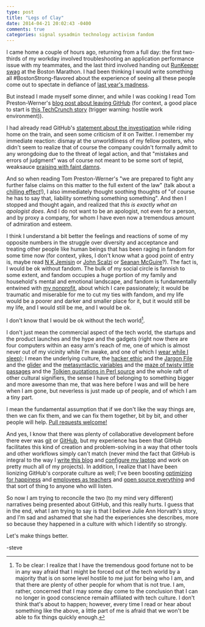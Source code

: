 ```yaml
---
type: post
title: "Legs of Clay"
date: 2014-04-21 20:02:43 -0400
comments: true
categories: signal sysadmin technology activism fandom
---
```

I came home a couple of hours ago, returning from a full day: the first two-thirds of my workday involved troubleshooting an application performance issue with my teammates, and the last third involved handing out [RunKeeper swag](https://twitter.com/hakamadare/status/458335460851712000) at the Boston Marathon.  I had been thinking I would write something all #BostonStrong-flavored about the experience of seeing all these people come out to spectate in defiance of [last year's madness](https://en.wikipedia.org/wiki/Boston_Marathon_Bombing).

But instead I made myself some dinner, and while I was cooking I read Tom Preston-Werner's [blog post about leaving GitHub](http://tom.preston-werner.com/2014/04/21/farewell-github-hello-immersive-computing.html) (for context, a good place to start is [this TechCrunch story](http://techcrunch.com/2014/03/15/julie-ann-horvath-describes-sexism-and-intimidation-behind-her-github-exit/) (trigger warning: hostile work environment)).

<!-- more -->

I had already read GitHub's [statement about the investigation](https://github.com/blog/1823-results-of-the-github-investigation) while riding home on the train, and seen some criticism of it on Twitter.  I remember my immediate reaction: dismay at the unworldliness of my fellow posters, who didn't seem to realize that of course the company couldn't formally admit to any wrongdoing due to the threat of legal action, and that "mistakes and errors of judgment" was of course not meant to be some sort of tepid, weaksauce [praising with faint damns](https://en.wikipedia.org/wiki/Damn_with_faint_praise).

And so when reading Tom Preston-Werner's "we are prepared to fight any further false claims on this matter to the full extent of the law" (talk about a [chilling effect](https://en.wikipedia.org/wiki/Chilling_effect)!), I also immediately thought soothing thoughts of "of course he has to say that, liability something something something".  And then I stopped and thought again, and realized that _this is exactly what an apologist does_.  And I do not want to be an apologist, not even for a person, and by proxy a company, for whom I have even now a tremendous amount of admiration and esteem.

I think I understand a bit better the feelings and reactions of some of my opposite numbers in the struggle over diversity and acceptance and treating other people like human beings that has been raging in fandom for some time now (for context, yikes, I don't know what a good point of entry is, maybe read [N K Jemisin](http://nkjemisin.com/) or [John Scalzi](http://whatever.scalzi.com/) or [Seanan McGuire](http://seanan-mcguire.livejournal.com/)?).  The fact is, I would be ok without fandom.  The bulk of my social circle is fannish to some extent, and fandom occupies a huge portion of my family and household's mental and emotional landscape, and fandom is fundamentally entwined with [my nonprofit](http://operationhammond.com), about which I care passionately; it would be traumatic and miserable for me to cut my ties with fandom, and my life would be a poorer and darker and smaller place for it, but it would still be my life, and I would still be me, and I would be ok.

I don't know that I would be ok without the tech world[^1].

I don't just mean the commercial aspect of the tech world, the startups and the product launches and the hype and the gadgets (right now there are four computers within an easy arm's reach of me, one of which is almost never out of my vicinity while I'm awake, and one of which I [wear while I sleep](http://www.morpheuz.net/)); I mean the underlying culture, the [hacker ethic](https://en.wikipedia.org/wiki/Hacker_ethic) and the [Jargon File](http://www.catb.org/jargon/) and the [glider](https://en.wikipedia.org/wiki/Glider_(Conway%27s_Life)) and the [metasyntactic variables](http://www.faqs.org/rfcs/rfc3092.html) and the [maze of twisty little passages](https://en.wikipedia.org/wiki/Colossal_Cave_Adventure#Maze_of_twisty_little_passages) and the [Tolkien quotations in Perl source](http://perldoc.perl.org/perlhack.html#WHAT-NEXT%3f) and the whole raft of other cultural signifiers, the sense I have of belonging to something bigger and more awesome than me, that was here before I was and will be here when I am gone, but neverless is just made up of people, and of which I am a tiny part.

I mean the fundamental assumption that if we don't like the way things are, then we can fix them, and we can fix them together, bit by bit, and other people will help.  [Pull requests welcome!](https://duckduckgo.com/?q=%22pull+requests+welcome%22)

And yes, I know that there was plenty of collaborative development before there ever was [git](http://git-scm.com/) or [GitHub](https://github.com), but my experience has been that GitHub facilitates this kind of creation and problem-solving in a way that other tools and other workflows simply can't match (never mind the fact that GitHub is integral to the way I [write this blog](http://octopress.org/) and [configure my laptop](https://boxen.github.com/) and work on pretty much all of my projects).  In addition, I realize that I have been lionizing GitHub's corporate culture as well; I've been boosting [optimizing for happiness](http://tom.preston-werner.com/2010/10/18/optimize-for-happiness.html) and [employees as teachers](http://zachholman.com/posts/github-speaking-culture/) and [open source everything](http://tom.preston-werner.com/2011/11/22/open-source-everything.html) and that sort of thing to anyone who will listen.

So now I am trying to reconcile the two (to my mind very different) narratives being presented about GitHub, and this really hurts.  I guess that in the end, what I am trying to say is that I believe Julie Ann Horvath's story, and I'm sad and ashamed that she had the experiences she describes, more so because they happened in a culture with which I identify so strongly.

Let's make things better.

-steve

[^1]: To be clear: I realize that I have the tremendous good fortune not to be in any way afraid that I might be forced out of the tech world by a majority that is on some level hostile to me just for being who I am, and that there are plenty of other people for whom that is not true.  I am, rather, concerned that I may some day come to the conclusion that I can no longer in good conscience remain affiliated with tech culture.  I don't think that's about to happen; however, every time I read or hear about something like the above, a little part of me is afraid that we won't be able to fix things quickly enough.
